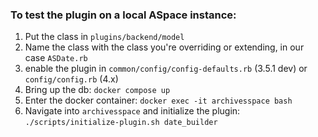### To test the plugin on a local ASpace instance:

1. Put the class in `plugins/backend/model`
2. Name the class with the class you're overriding or extending, in our case `ASDate.rb`
3. enable the plugin in `common/config/config-defaults.rb` (3.5.1 dev) or `config/config.rb` (4.x)
4. Bring up the db: `docker compose up`
5. Enter the docker container: `docker exec -it archivesspace bash`
6. Navigate into `archivesspace` and initialize the plugin: `./scripts/initialize-plugin.sh date_builder`
